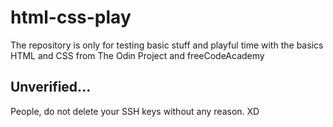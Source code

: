 # html-css-play
The repository is only for testing basic stuff and playful time with the basics HTML and CSS from The Odin Project and freeCodeAcademy

## Unverified...

People, do not delete your SSH keys without any reason. XD
